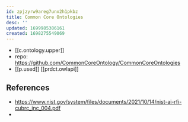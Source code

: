 ```yaml
---
id: zpjzyrw9areg7unx2h1pkbz
title: Common Core Ontologies
desc: ''
updated: 1699985386161
created: 1698275549069
---
```


- [[c.ontology.upper]]
- repo: https://github.com/CommonCoreOntology/CommonCoreOntologies
- [[p.used]] [[prdct.owlapi]]


## References

- https://www.nist.gov/system/files/documents/2021/10/14/nist-ai-rfi-cubrc_inc_004.pdf
- 